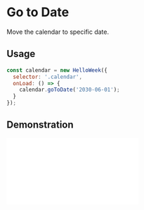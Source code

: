 # Go to Date

Move the calendar to specific date.

## Usage

```js
const calendar = new HelloWeek({
  selector: '.calendar',
  onLoad: () => {
    calendar.goToDate('2030-06-01');
  }
});
```

## Demonstration

<iframe
    src="docs/v2/demos/04-go-to-date.html"
    frameborder="no"
    allowfullscreen="allowfullscreen">
</iframe>
